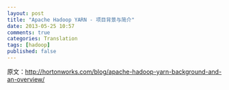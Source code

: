 ```yaml
---
layout: post
title: "Apache Hadoop YARN - 项目背景与简介"
date: 2013-05-25 10:57
comments: true
categories: Translation
tags: [hadoop]
published: false
---
```


原文：http://hortonworks.com/blog/apache-hadoop-yarn-background-and-an-overview/
